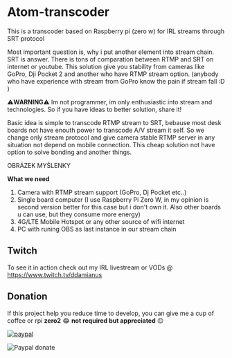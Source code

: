 # Atom-transcoder
This is a transcoder based on Raspberry pi (zero w) for IRL streams through SRT protocol

Most important question is, why i put another element into stream chain. SRT is answer. There is tons of comparation between RTMP and SRT on internet or youtube.
This solution give you stability from cameras like GoPro, Dji Pocket 2 and another who have RTMP stream option. (anybody who have experience with stream from GoPro know the pain if stream fall :D )

⚠**WARNING**⚠ Im not programmer, im only enthusiastic into stream and technologies. So if you have ideas to better solution, share it!

Basic idea is simple to transcode RTMP stream to SRT, bebause most desk boards not have enouth power to transcode A/V stream it self. So we change only stream protocol and give camera stable RTMP server in any situation not depend on mobile connection. This cheap solution not have option to solve bonding and another things.

OBRÁZEK MYŠLENKY

**What we need**
1. Camera with RTMP stream support (GoPro, Dj Pocket etc..)
2. Single board computer (I use Raspberry Pi Zero W, in my opinion is second version better for this case but i don't own it. Also other boards u can use, but they consume more energy)
3. 4G/LTE Mobile Hotspot or any other source of wifi internet
4. PC with runing OBS as last instance in our stream chain

## Twitch
To see it in action check out my IRL livestream or VODs @ https://www.twitch.tv/ddamianus

## Donation
If this project help you reduce time to develop, you can give me a cup of coffee or rpi **zero2** 😂 **not required but appreciated** 😉

[![paypal](https://www.paypalobjects.com/en_US/i/btn/btn_donateCC_LG.gif)](https://www.paypal.com/donate?business=ZLMLHHMPGEVQG&no_recurring=0&currency_code=USD)

![Paypal donate](https://user-images.githubusercontent.com/17613243/147852398-1a8c50cd-d449-44da-9d6b-efd954b06ca9.png)

